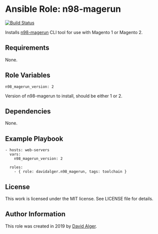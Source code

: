 # Ansible Role: n98-magerun

[![Build Status](https://travis-ci.com/davidalger/ansible-role-n98-magerun.svg?branch=master)](https://travis-ci.com/davidalger/ansible-role-n98-magerun)

Installs [n98-magerun](https://magerun.net) CLI tool for use with Magento 1 or Magento 2.

## Requirements

None.

## Role Variables

    n98_magerun_version: 2

Version of n98-magerun to install, should be either 1 or 2.

## Dependencies

None.

## Example Playbook

    - hosts: web-servers
      vars:
        n98_magerun_version: 2
    
      roles:
        - { role: davidalger.n98_magerun, tags: toolchain }

## License

This work is licensed under the MIT license. See LICENSE file for details.

## Author Information

This role was created in 2019 by [David Alger](http://davidalger.com/).
